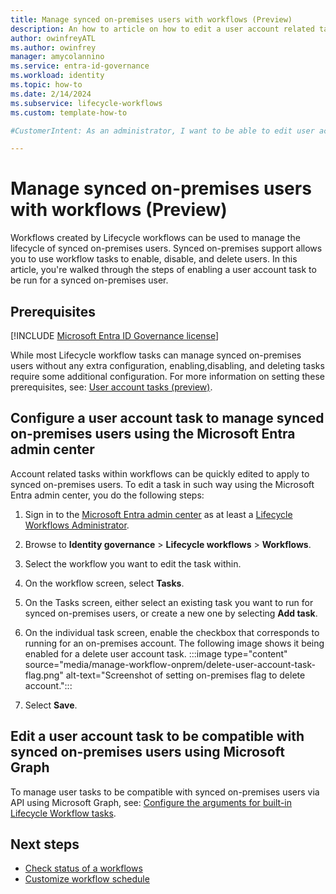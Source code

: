 ```yaml
---
title: Manage synced on-premises users with workflows (Preview)
description: An how to article on how to edit a user account related task to run for hybrid users with Lifecycle workflows.
author: owinfreyATL
ms.author: owinfrey
manager: amycolannino
ms.service: entra-id-governance
ms.workload: identity
ms.topic: how-to 
ms.date: 2/14/2024
ms.subservice: lifecycle-workflows
ms.custom: template-how-to 

#CustomerIntent: As an administrator, I want to be able to edit user account tasks in workflows so that they will run for synced on-prem users.

---
```


# Manage synced on-premises users with workflows (Preview)

Workflows created by Lifecycle workflows can be used to manage the lifecycle of synced on-premises users. Synced on-premises support allows you to use workflow tasks to enable, disable, and delete users. In this article, you're walked through the steps of enabling a user account task to be run for a synced on-premises user.

## Prerequisites

[!INCLUDE [Microsoft Entra ID Governance license](~/includes/entra-entra-governance-license.md)]

While most Lifecycle workflow tasks can manage synced on-premises users without any extra configuration, enabling,disabling, and deleting tasks require some additional configuration. For more information on setting these prerequisites, see:  [User account tasks (preview)](lifecycle-workflow-onprem.md#user-account-tasks-preview).

## Configure a user account task to manage synced on-premises users using the Microsoft Entra admin center

Account related tasks within workflows can be quickly edited to apply to synced on-premises users. To edit a task in such way using the Microsoft Entra admin center, you do the following steps:

1. Sign in to the [Microsoft Entra admin center](https://entra.microsoft.com) as at least a [Lifecycle Workflows Administrator](~/identity/role-based-access-control/permissions-reference.md#lifecycle-workflows-administrator).

1. Browse to **Identity governance** > **Lifecycle workflows** > **Workflows**.

1. Select the workflow you want to edit the task within.

1. On the workflow screen, select **Tasks**.

1. On the Tasks screen, either select an existing task you want to run for synced on-premises users, or create a new one by selecting **Add task**.

1. On the individual task screen, enable the checkbox that corresponds to running for an on-premises account. The following image shows it being enabled for a delete user account task.
    :::image type="content" source="media/manage-workflow-onprem/delete-user-account-task-flag.png" alt-text="Screenshot of setting on-premises flag to delete account.":::
1. Select **Save**.

## Edit a user account task to be compatible with synced on-premises users using Microsoft Graph

To manage user tasks to be compatible with synced on-premises users via API using Microsoft Graph, see: [Configure the arguments for built-in Lifecycle Workflow tasks](/graph/identitygovernance-lifecycleworkflows-task-arguments).

## Next steps

- [Check status of a workflows](check-status-workflow.md)
- [Customize workflow schedule](customize-workflow-schedule.md)

